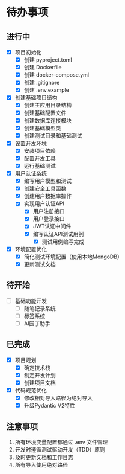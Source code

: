 # 待办事项

## 进行中
- [x] 项目初始化
  - [x] 创建 pyproject.toml
  - [x] 创建 Dockerfile
  - [x] 创建 docker-compose.yml
  - [x] 创建 .gitignore
  - [x] 创建 .env.example
- [x] 创建基础项目结构
  - [x] 创建主应用目录结构
  - [x] 创建基础配置文件
  - [x] 创建数据库连接模块
  - [x] 创建基础模型类
  - [x] 创建测试目录和基础测试
- [x] 设置开发环境
  - [x] 安装项目依赖
  - [x] 配置开发工具
  - [x] 运行基础测试
- [x] 用户认证系统
  - [x] 编写用户模型和测试
  - [x] 创建安全工具函数
  - [x] 创建用户数据库操作
  - [x] 实现用户认证API
    - [x] 用户注册接口
    - [x] 用户登录接口
    - [x] JWT认证中间件
    - [x] 编写认证API测试用例
      - [x] 测试用例编写完成
- [x] 环境配置优化
  - [x] 简化测试环境配置（使用本地MongoDB）
  - [x] 更新测试文档

## 待开始
- [ ] 基础功能开发
  - [ ] 随笔记录系统
  - [ ] 标签系统
  - [ ] AI园丁助手

## 已完成
- [x] 项目规划
  - [x] 确定技术栈
  - [x] 制定开发计划
  - [x] 创建项目文档
- [x] 代码规范优化
  - [x] 修改相对导入路径为绝对导入
  - [x] 升级Pydantic V2特性

## 注意事项
1. 所有环境变量配置都通过 .env 文件管理
2. 开发时遵循测试驱动开发（TDD）原则
3. 及时更新文档和工作日志
4. 所有导入使用绝对路径
